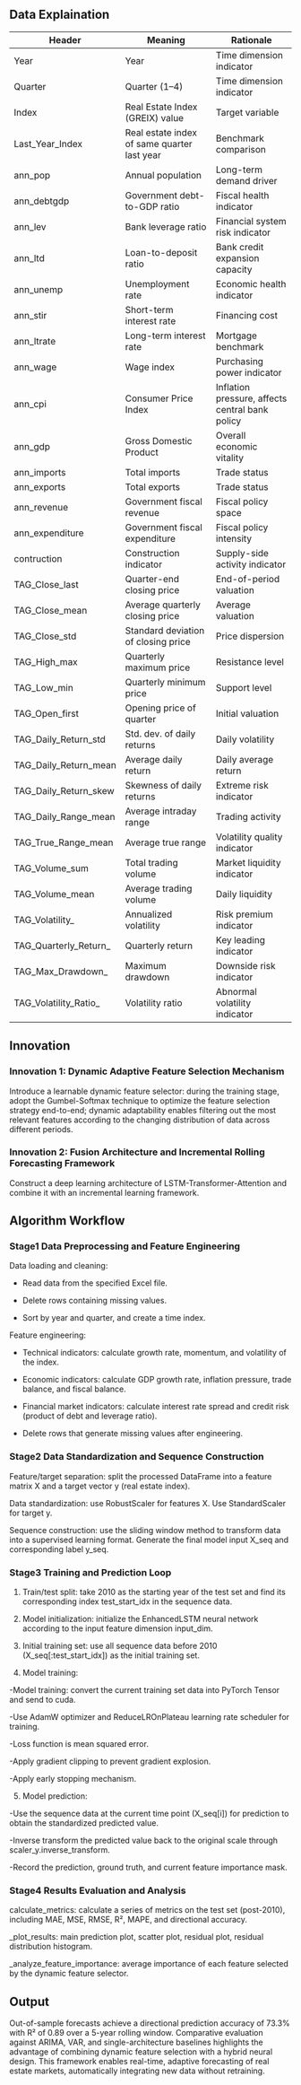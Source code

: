 ## Data Explaination

| Header                | Meaning                          | Rationale                           |
|-----------------------|----------------------------------|-------------------------------------|
| Year                  | Year                             | Time dimension indicator             |
| Quarter               | Quarter (1–4)                    | Time dimension indicator             |
| Index                 | Real Estate Index (GREIX) value  | Target variable                      |
| Last_Year_Index       | Real estate index of same quarter last year | Benchmark comparison       |
| ann_pop               | Annual population                | Long-term demand driver              |
| ann_debtgdp           | Government debt-to-GDP ratio     | Fiscal health indicator              |
| ann_lev               | Bank leverage ratio              | Financial system risk indicator      |
| ann_ltd               | Loan-to-deposit ratio            | Bank credit expansion capacity       |
| ann_unemp             | Unemployment rate                | Economic health indicator            |
| ann_stir              | Short-term interest rate         | Financing cost                       |
| ann_ltrate            | Long-term interest rate          | Mortgage benchmark                   |
| ann_wage              | Wage index                       | Purchasing power indicator           |
| ann_cpi               | Consumer Price Index             | Inflation pressure, affects central bank policy |
| ann_gdp               | Gross Domestic Product           | Overall economic vitality            |
| ann_imports           | Total imports                    | Trade status                         |
| ann_exports           | Total exports                    | Trade status                         |
| ann_revenue           | Government fiscal revenue        | Fiscal policy space                  |
| ann_expenditure       | Government fiscal expenditure    | Fiscal policy intensity              |
| contruction           | Construction indicator           | Supply-side activity indicator       |
| TAG_Close_last        | Quarter-end closing price        | End-of-period valuation              |
| TAG_Close_mean        | Average quarterly closing price  | Average valuation                    |
| TAG_Close_std         | Standard deviation of closing price | Price dispersion                   |
| TAG_High_max          | Quarterly maximum price          | Resistance level                     |
| TAG_Low_min           | Quarterly minimum price          | Support level                        |
| TAG_Open_first        | Opening price of quarter         | Initial valuation                    |
| TAG_Daily_Return_std  | Std. dev. of daily returns       | Daily volatility                     |
| TAG_Daily_Return_mean | Average daily return             | Daily average return                 |
| TAG_Daily_Return_skew | Skewness of daily returns        | Extreme risk indicator               |
| TAG_Daily_Range_mean  | Average intraday range           | Trading activity                     |
| TAG_True_Range_mean   | Average true range               | Volatility quality indicator         |
| TAG_Volume_sum        | Total trading volume             | Market liquidity indicator           |
| TAG_Volume_mean       | Average trading volume           | Daily liquidity                      |
| TAG_Volatility_       | Annualized volatility            | Risk premium indicator               |
| TAG_Quarterly_Return_ | Quarterly return                 | Key leading indicator                |
| TAG_Max_Drawdown_     | Maximum drawdown                 | Downside risk indicator              |
| TAG_Volatility_Ratio_ | Volatility ratio                 | Abnormal volatility indicator        |


## Innovation
### Innovation 1: Dynamic Adaptive Feature Selection Mechanism

Introduce a learnable dynamic feature selector: during the training stage, adopt the Gumbel-Softmax technique to optimize the feature selection strategy end-to-end; dynamic adaptability enables filtering out the most relevant features according to the changing distribution of data across different periods.

### Innovation 2: Fusion Architecture and Incremental Rolling Forecasting Framework

Construct a deep learning architecture of LSTM-Transformer-Attention and combine it with an incremental learning framework.

## Algorithm Workflow
### Stage1 Data Preprocessing and Feature Engineering

Data loading and cleaning:

 - Read data from the specified Excel file.

 - Delete rows containing missing values.

 - Sort by year and quarter, and create a time index.

Feature engineering:

 - Technical indicators: calculate growth rate, momentum, and volatility of the index.

 - Economic indicators: calculate GDP growth rate, inflation pressure, trade balance, and fiscal balance.

 - Financial market indicators: calculate interest rate spread and credit risk (product of debt and leverage ratio).

 - Delete rows that generate missing values after engineering.

### Stage2 Data Standardization and Sequence Construction

Feature/target separation: split the processed DataFrame into a feature matrix X and a target vector y (real estate index).

Data standardization: use RobustScaler for features X. Use StandardScaler for target y.

Sequence construction: use the sliding window method to transform data into a supervised learning format. Generate the final model input X_seq and corresponding label y_seq.

### Stage3 Training and Prediction Loop

1. Train/test split: take 2010 as the starting year of the test set and find its corresponding index test_start_idx in the sequence data.

2. Model initialization: initialize the EnhancedLSTM neural network according to the input feature dimension input_dim.

3. Initial training set: use all sequence data before 2010 (X_seq[:test_start_idx]) as the initial training set.

4. Model training:

 -Model training: convert the current training set data into PyTorch Tensor and send to cuda.

 -Use AdamW optimizer and ReduceLROnPlateau learning rate scheduler for training.

 -Loss function is mean squared error.

 -Apply gradient clipping to prevent gradient explosion.

 -Apply early stopping mechanism.

5. Model prediction:

 -Use the sequence data at the current time point (X_seq[i]) for prediction to obtain the standardized predicted value.

 -Inverse transform the predicted value back to the original scale through scaler_y.inverse_transform.

 -Record the prediction, ground truth, and current feature importance mask.

### Stage4 Results Evaluation and Analysis

calculate_metrics: calculate a series of metrics on the test set (post-2010), including MAE, MSE, RMSE, R², MAPE, and directional accuracy.

 _plot_results: main prediction plot, scatter plot, residual plot, residual distribution histogram.

_analyze_feature_importance: average importance of each feature selected by the dynamic feature selector.

## Output
Out-of-sample forecasts achieve a directional prediction accuracy of 73.3\% with R² of 0.89 over a 5-year rolling window. Comparative evaluation against ARIMA, VAR, and single-architecture baselines highlights the advantage of combining dynamic feature selection with a hybrid neural design. This framework enables real-time, adaptive forecasting of real estate markets, automatically integrating new data without retraining. 

